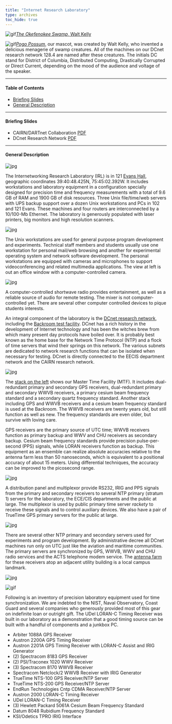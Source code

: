 ```yaml
---
title: "Internet Research Laboratory"
type: archives
toc_hide: true
---
```


![gif](/documentation/pic/pogo1a.gif)[_The Okefenokee Swamp_, Walt Kelly](/reflib/pictures/)

![gif](/documentation/pic/pogo.gif)[_Pogo Possum_](/reflib/pictures/), our mascot, was created by Walt Kelly, who invented a delicious menagerie of swamp creatures. All of the machines on our DCnet research network 128.4 are named after these creatures. The initials DC stand for District of Columbia, Distributed Computing, Drastically Corrupted or Direct Current, depending on the mood of the audience and voltage of the speaker.

* * *

#### Table of Contents

*  [Briefing Slides](/reflib/lab/#briefing-slides)
*  [General Description](/reflib/lab/#general-description)

* * *

#### Briefing Slides

*   CAIRN/DARTnet Collaboration [PDF](/reflib/brief/dartnet/dartnet.pdf)
*   DCnet Research Network [PDF](/reflib/brief/dcnet/dcnet.pdf)

* * *

#### General Description

![jpg](/documentation/pic/evans2a.jpg)

The Internetworking Research Laboratory (IRL) is in 121 [Evans Hall](/reflib/gallery/gallery3/), geographic coordinates 39:40:48.425N, 75:45:02.392W. It includes workstations and laboratory equipment in a configuration specially designed for precision time and frequency measurements with a total of 9.6 GB of RAM and 1900 GB of disk resources. Three Unix file/time/web servers with UPS backup support over a dozen Unix workstations and PCs in 102 and 121 Evans. These machines and four routers are interconnected by a 10/100-Mb Ethernet. The laboratory is generously populated with laser printers, big monitors and high resolution scanners.

![jpg](/documentation/pic/vic3.jpg)

The Unix workstations are used for general purpose program development and experiments. Technical staff members and students usually use one workstation for personal mail/web browsing and another for experimental operating system and network software development. The personal workstations are equipped with cameras and microphones to support videoconferencing and related multimedia applications. The view at left is out an office window with a computer-controlled camera.

![jpg](/documentation/pic/radio2.jpg)

A computer-controlled shortwave radio provides entertainment, as well as a reliable source of audio for remote testing. The mixer is not computer-controlled yet. There are several other computer controlled devices to pique students interests.

An integral component of the laboratory is the [DCnet research network](/reflib/dcnet/), including the [Backroom test facility](/reflib/backroom/). DCnet has a rich history in the development of Internet technology and has been the witches brew from which many present day protocols have boiled over. It is probably best known as the home base for the Network Time Protocol (NTP) and a flock of time servers that wind their springs on this network. The various subnets are dedicated to network research functions that can be isolated when necessary for testing. DCnet is directly connected to the EECIS department network and the CAIRN research network.

![jpg](/documentation/pic/stack1a.jpg)

The [stack on the left](/documentation/pic/stack1b.jpg) shows our Master Time Facility (MTF). It includes dual-redundant primary and secondary GPS receivers, dual-redundant primary and secondary WWVB receivers, a primary cesium beam frequency standard and a secondary quartz frequency standard. Another stack including GPS and WWVB receivers and a cesium beam frequency standard is used at the Backroom. The WWVB receivers are twenty years old, but still function as well as new. The frequency standards are even older, but survive with loving care.

GPS receivers are the primary source of UTC time; WWVB receivers function as primary backup and WWV and CHU receivers as secondary backup. Cesium beam frequency standards provide precision pulse-per-second (PPS) signals, while LORAN receivers function as backup. This equipment as an ensemble can realize absolute accuracies relative to the antenna farm less than 50 nanoseconds, which is equivalent to a positional accuracy of about 15 meters. Using differential techniques, the accuracy can be improved to the picosecond range.

![jpg](/documentation/pic/stack2a.jpg)

A distribution panel and multiplexor provide RS232, IRIG and PPS signals from the primary and secondary receivers to several NTP primary (stratum 1) servers for the laboratory, the ECE/CIS departments and the public at large. The multiplexor is used by public primary time server _rackety_ to receive these signals and to control auxiliary devices. We also have a pair of TrueTime GPS primary servers for the public at large.

![jpg](/documentation/pic/ant_farm2.jpg)

There are several other NTP primary and secondary servers used for experiments and program development. By administrative decree all DCnet machines run only on UTC just like the aviation and maritime communities. The primary servers are synchronized by GPS, WWVB, WWV and CHU radio services and the ACTS telephone modem service. The [antenna farm](/documentation/pic/ant_farm1.jpg) for these receivers atop an adjacent utility building is a local campus landmark.

![jpg](/documentation/pic/loran1a.jpg)

![gif](/documentation/pic/lorana.gif)

Following is an inventory of precision laboratory equipment used for time synchronization. We are indebted to the NIST, Naval Observatory, Coast Guard and several companies who generously provided most of this gear on indefinite loan or outright gift. The UDel LORAN-C Timing Receiver was built in our laboratory as a demonstration that a good timing source can be built with a handful of components and a junkbox PC.

*   Arbiter 1088A GPS Receiver
*   Austron 2200A GPS Timing Receiver
*   Austron 2201A GPS Timing Receiver with LORAN-C Assist and IRIG Generator
*   (2) Spectracom 8183 GPS Receiver
*   (2) PSI/Traconex 1020 WWV Receiver
*   (3) Spectracom 8170 WWVB Receiver
*   Spectracom Netclock/2 WWVB Receiver with IRIG Generator
*   TrueTime NTS-100 GPS Receiver/NTP Server
*   TrueTime NTS-200 GPS Receiver/NTP Server
*   EndRun Technologies Cntp CDMA Receiver/NTP Server
*   Austron 2000 LORAN-C Timing Receiver
*   UDel LORAN-C Timing Receiver
*   (3) Hewlett Packard 5061A Cesium Beam Frequency Standard
*   Datum 8048 Rubidium Frequency Standard
*   KSI/Odetics TPRO IRIG Interface